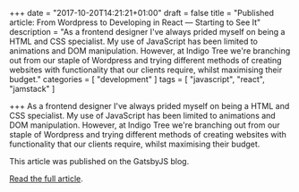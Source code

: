 +++
date = "2017-10-20T14:21:21+01:00"
draft = false
title = "Published article: From Wordpress to Developing in React — Starting to See It"
description = "As a frontend designer I've always prided myself on being a HTML and CSS specialist. My use of JavaScript has been limited to animations and DOM manipulation. However, at Indigo Tree we're branching out from our staple of Wordpress and trying different methods of creating websites with functionality that our clients require, whilst maximising their budget."
categories = [
  "development"
]
tags = [
   "javascript",
   "react",
   "jamstack"
]

+++
As a frontend designer I've always prided myself on being a HTML and CSS specialist. My use of JavaScript has been limited to animations and DOM manipulation. However, at Indigo Tree we're branching out from our staple of Wordpress and trying different methods of creating websites with functionality that our clients require, whilst maximising their budget.

This article was published on the GatsbyJS blog.

[Read the full article](https://www.gatsbyjs.org/blog/2017-10-20-from-wordpress-to-developing-in-react-starting-to-see-it/ "From Wordpress to Developing in React — Starting to See It on Gatsbjs.org blog").
